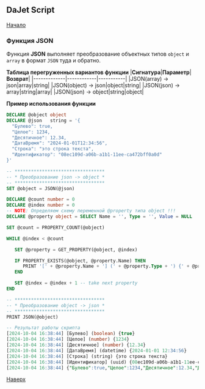 ## DaJet Script

[Начало](https://github.com/zhichkin/dajet/tree/main/doc/dajet-script/README.md)

### Функция JSON

Функция **JSON** выполняет преобразование объектных типов ```object``` и ```array``` в формат ```JSON``` туда и обратно.

**Таблица перегруженных вариантов функции**
|**Сигнатура**|**Параметр**|**Возврат**|
|-------------|------------|-----------|
|JSON(array) -> json|array|string|
|JSON(object) -> json|object|string|
|JSON(json) -> array|string|array|
|JSON(json) -> object|string|object|

**Пример использования функции**
```SQL
DECLARE @object object
DECLARE @json   string = '{
  "Булево": true,
  "Целое": 1234,
  "Десятичное": 12.34,
  "ДатаВремя": "2024-01-01T12:34:56",
  "Строка": "это строка текста",
  "Идентификатор": "08ec109d-a06b-a1b1-11ee-ca472bff0a0d"
}'

-- *********************************
-- * Преобразование json -> object *
-- *********************************
SET @object = JSON(@json)

DECLARE @count number = 0
DECLARE @index number = 0
-- NOTE: Определяем схему переменной @property типа object !!!
DECLARE @property object = SELECT Name = '', Type = '', Value = NULL

SET @count = PROPERTY_COUNT(@object)

WHILE @index < @count

   SET @property = GET_PROPERTY(@object, @index)

   IF PROPERTY_EXISTS(@object, @property.Name) THEN
      PRINT '[' + @property.Name + '] (' + @property.Type + ') {' + @property.Value + '}'
   END

   SET @index = @index + 1 -- take next property
END

-- *********************************
-- * Преобразование object -> json *
-- *********************************
PRINT JSON(@object)

-- Результат работы скрипта
[2024-10-04 16:38:44] [Булево] (boolean) {true}
[2024-10-04 16:38:44] [Целое] (number) {1234}
[2024-10-04 16:38:44] [Десятичное] (number) {12.34}
[2024-10-04 16:38:44] [ДатаВремя] (datetime) {2024-01-01 12:34:56}
[2024-10-04 16:38:44] [Строка] (string) {это строка текста}
[2024-10-04 16:38:44] [Идентификатор] (uuid) {08ec109d-a06b-a1b1-11ee-ca472bff0a0d}
[2024-10-04 16:38:44] {"Булево":true,"Целое":1234,"Десятичное":12.34,"ДатаВремя":"2024-01-01T12:34:56","Строка":"это строка текста","Идентификатор":"08ec109d-a06b-a1b1-11ee-ca472bff0a0d"}
```
[Наверх](#функция-json)
